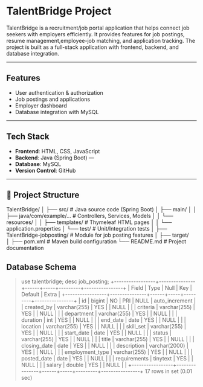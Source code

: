 # TalentBridge Project  

TalentBridge is a recruitment/job portal application that helps connect job seekers with employers efficiently.
It provides features for job postings, resume management,employee-job matching, and application tracking.
The project is built as a full-stack application with frontend, backend, and database integration.

---

## Features  
- User authentication & authorization  
- Job postings and applications  
- Employer dashboard  
- Database integration with MySQL  

---

## Tech Stack  
- **Frontend**: HTML, CSS, JavaScript 
- **Backend**:  Java (Spring Boot) —
- **Database**: MySQL   
- **Version Control**: GitHub  

---

## 📂 Project Structure  
TalentBridge/
│
├── src/                         # Java source code (Spring Boot)
│   ├── main/
│   │   ├── java/com/example/... # Controllers, Services, Models
│   │   └── resources/
│   │       ├── templates/       # Thymeleaf HTML pages
│   │       └── application.properties
│   └── test/                    # Unit/Integration tests
│
├── TalentBridge-jobposting/     # Module for job posting features
│
├── target/                     
│
├── pom.xml                      # Maven build configuration
└── README.md                    # Project documentation
## Database Schema

> use talentbridge;
> desc job_posting;
+-----------------+---------------+------+-----+---------+----------------+
| Field           | Type          | Null | Key | Default | Extra          |
+-----------------+---------------+------+-----+---------+----------------+
| id              | bigint        | NO   | PRI | NULL    | auto_increment |
| created_by      | varchar(255)  | YES  |     | NULL    |                |
| criteria        | varchar(255)  | YES  |     | NULL    |                |
| department      | varchar(255)  | YES  |     | NULL    |                |
| duration        | int           | YES  |     | NULL    |                |
| end_date        | date          | YES  |     | NULL    |                |
| location        | varchar(255)  | YES  |     | NULL    |                |
| skill_set       | varchar(255)  | YES  |     | NULL    |                |
| start_date      | date          | YES  |     | NULL    |                |
| status          | varchar(255)  | YES  |     | NULL    |                |
| title           | varchar(255)  | YES  |     | NULL    |                |
| closing_date    | date          | YES  |     | NULL    |                |
| description     | varchar(2000) | YES  |     | NULL    |                |
| employment_type | varchar(255)  | YES  |     | NULL    |                |
| posted_date     | date          | YES  |     | NULL    |                |
| requirements    | tinytext      | YES  |     | NULL    |                |
| salary          | double        | YES  |     | NULL    |                |
+-----------------+---------------+------+-----+---------+----------------+
17 rows in set (0.01 sec)
